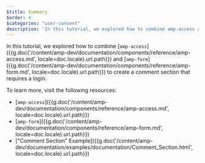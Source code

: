 ```yaml
---
$title: Summary
$order: 4
$categories: "user-consent"
description: 'In this tutorial, we explored how to combine amp-access and amp-form to create a comment section that requires a login.'
---
```


In this tutorial, we explored how to combine [`amp-access`]({{g.doc('/content/amp-dev/documentation/components/reference/amp-access.md', locale=doc.locale).url.path}}) and [`amp-form`]({{g.doc('/content/amp-dev/documentation/components/reference/amp-form.md', locale=doc.locale).url.path}}) to create a comment section that requires a login.

To learn more, visit the following resources:

- [`amp-access`]({{g.doc('/content/amp-dev/documentation/components/reference/amp-access.md', locale=doc.locale).url.path}})
- [`amp-form`]({{g.doc('/content/amp-dev/documentation/components/reference/amp-form.md', locale=doc.locale).url.path}})
- ["Comment Section" Example]({{g.doc('/content/amp-dev/documentation/examples/documentation/Comment_Section.html', locale=doc.locale).url.path}})
